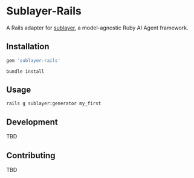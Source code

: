 # Sublayer-Rails

A Rails adapter for [sublayer](https://github.com/sublayerapp/sublayer), a model-agnostic Ruby AI Agent framework.

## Installation

```ruby
gem 'sublayer-rails'
```
`bundle install`

## Usage

`rails g sublayer:generator my_first`

## Development

TBD

## Contributing

TBD

